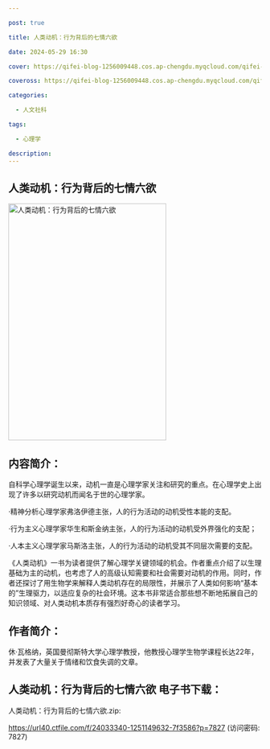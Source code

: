 ```yaml
---

post: true

title: 人类动机：行为背后的七情六欲

date: 2024-05-29 16:30

cover: https://qifei-blog-1256009448.cos.ap-chengdu.myqcloud.com/qifei-blog/65671e6dc458853aef97e851.jpg

coveross: https://qifei-blog-1256009448.cos.ap-chengdu.myqcloud.com/qifei-blog/65671e6dc458853aef97e851.jpg

categories:

  - 人文社科

tags:

  - 心理学

description:
---
```


## 人类动机：行为背后的七情六欲
<img alt="人类动机：行为背后的七情六欲 " class="aligncenter loaded" data-was-processed="true" decoding="async" fetchpriority="high" height="471" src="https://qifei-blog-1256009448.cos.ap-chengdu.myqcloud.com/qifei-blog/65671e6dc458853aef97e851.jpg " style="cursor: zoom-in;" width="314"/>

## 内容简介：

自科学心理学诞生以来，动机一直是心理学家关注和研究的重点。在心理学史上出现了许多以研究动机而闻名于世的心理学家。

·精神分析心理学家弗洛伊德主张，人的行为活动的动机受性本能的支配。

·行为主义心理学家华生和斯金纳主张，人的行为活动的动机受外界强化的支配；

·人本主义心理学家马斯洛主张，人的行为活动的动机受其不同层次需要的支配。

《人类动机》一书为读者提供了解心理学关键领域的机会。作者重点介绍了以生理基础为主的动机，也考虑了人的高级认知需要和社会需要对动机的作用。同时，作者还探讨了用生物学来解释人类动机存在的局限性，并展示了人类如何影响“基本的”生理驱力，以适应复杂的社会环境。这本书非常适合那些想不断地拓展自己的知识领域、对人类动机本质存有强烈好奇心的读者学习。

## 作者简介：

休·瓦格纳，英国曼彻斯特大学心理学教授，他教授心理学生物学课程长达22年，并发表了大量关于情绪和饮食失调的文章。

## 人类动机：行为背后的七情六欲 电子书下载：

人类动机：行为背后的七情六欲.zip: 

https://url40.ctfile.com/f/24033340-1251149632-7f3586?p=7827 (访问密码: 7827)
